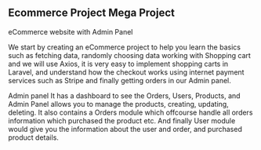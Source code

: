
## Ecommerce Project Mega Project

eCommerce website with Admin Panel


We start by creating an eCommerce project to help you learn the basics such as fetching data, randomly choosing data
working with Shopping cart and we will use Axios, it is very easy to implement shopping carts in Laravel, and understand how the checkout works 
using internet payment services such as Stripe and finally getting orders in our Admin panel.

Admin panel It has a dashboard to see the Orders, Users, Products, and Admin Panel allows you to manage the products, creating, updating, deleting.
It also contains a Orders module which offcourse handle all orders information which purchased the product etc.
And finally User module would give you the information about the user and order, and purchased product details. 